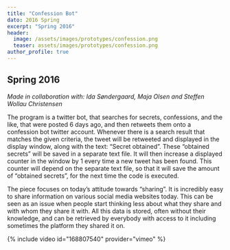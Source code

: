 ```yaml
---
title: "Confession Bot"
dato: 2016 Spring
excerpt: "Spring 2016"
header:
  image: /assets/images/prototypes/confession.png
  teaser: assets/images/prototypes/confession.png
author_profile: true
---
```

## Spring 2016

*Made in collaboration with: Ida Søndergaard, Maja Olsen and Steffen Wollau Christensen*

The program is a twitter bot, that searches for secrets, confessions, and the like, that were posted 6 days ago, and then retweets them onto a confession bot twitter account. Whenever there is a search result that matches the given criteria, the tweet will be retweeted and displayed in the display window, along with the text: “Secret obtained”. These “obtained secrets” will be saved in a separate text file. It will then increase a displayed counter in the window by 1 every time a new tweet has been found. This counter will depend on the separate text file, so that it will save the amount of “obtained secrets”, for the next time the code is executed.

The piece focuses on today’s attitude towards “sharing”. It is incredibly easy to share information on various social media websites today. This can be seen as an issue when people start thinking less about what they share and with whom they share it with. All this data is stored, often without their knowledge, and can be retrieved by everybody with access to it including sometimes the platform they shared it on.

{% include video id="168807540" provider="vimeo" %}
